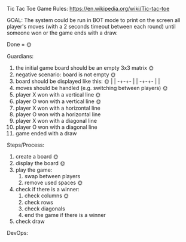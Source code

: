Tic Tac Toe Game
Rules: https://en.wikipedia.org/wiki/Tic-tac-toe

GOAL:
The system could be run in BOT mode to print on the screen all player's moves (with a 2 seconds timeout between each round) until someone won or the
game ends with a draw.


Done = 🌞

Guardians:
1. the initial game board should be an empty 3x3 matrix 🌞
2. negative scenario: board is not empty 🌞
3. board should be displayed like this: 🌞
    | |
   -+-+-
    | |
   -+-+-
    | |
4. moves should be handled (e.g. switching between players) 🌞
5. player X won with a vertical line 🌞
6. player O won with a vertical line 🌞
7. player X won with a horizontal line
8. player O won with a horizontal line
9. player X won with a diagonal line
10. player O won with a diagonal line
11. game ended with a draw

Steps/Process:
1. create a board 🌞
2. display the board 🌞
3. play the game:
   1. swap between players
   2. remove used spaces 🌞
4. check if there is a winner:
   1. check columns 🌞
   2. check rows
   3. check diagonals
   4. end the game if there is a winner
5. check draw

DevOps:
